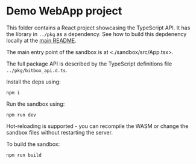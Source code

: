 # Demo WebApp project

This folder contains a React project showcasing the TypeScript API. It has the library in `../pkg`
as a dependency. See how to build this depdenency locally at the [main README](../.github/README.md).

The main entry point of the sandbox is at <./sandbox/src/App.tsx>.

The full package API is described by the TypeScript definitions file `../pkg/bitbox_api.d.ts`.

Install the deps using:

    npm i

Run the sandbox using:

    npm run dev

Hot-reloading is supported - you can recompile the WASM or change the sandbox files without
restarting the server.

To build the sandbox:

    npm run build
